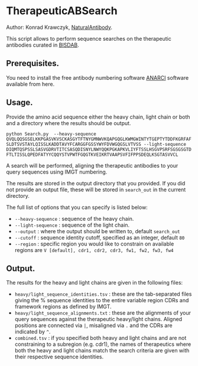 # TherapeuticABSearch

Author: Konrad Krawczyk, <a href="http://naturalantibody.com" target="_blank">NaturalAntibody</a>.

This script allows to perform sequence searches on the therapeutic antibodies curated in <a href="http://opig.stats.ox.ac.uk/webapps/newsabdab/therasabdab/search/" target="_blank">BISDAB</a>.


## Prerequisites.

You need to install the free antibody numbering software <a href="http://opig.stats.ox.ac.uk/webapps/sabdab-sabpred/ANARCI.php" target="_blank">ANARCI</a> software available from here.


## Usage.

Provide the amino acid sequence either the heavy chain, light chain or both and a directory where the results should be output.

`python Search.py  --heavy-sequence QVQLQQSGSELKKPGASVKVSCKASGYTFTNYGMNWVKQAPGQGLKWMGWINTYTGEPTYTDDFKGRFAFSLDTSVSTAYLQISSLKADDTAVYFCARGGFGSSYWYFDVWGQGSLVTVSS --light-sequence DIQMTQSPSSLSASVGDRVTITCSASQDISNYLNWYQQKPGKAPKVLIYFTSSLHSGVPSRFSGSGSGTDFTLTISSLQPEDFATYYCQQYSTVPWTFGQGTKVEIKRTVAAPSVFIFPPSDEQLKSGTASVVCL`

A search will be performed, aligning the therapeutic antibodies to your query sequences using IMGT numbering.

The results are stored in the output directory that you provided. If you did not provide an output file, these will be stored in `search_out` in the current directory.

The full list of options that you can specify is listed below:

* `--heavy-sequence` : sequence of the heavy chain.
* `--light-sequence` : sequence of the light chain.
* `--output` : where the output should be written to, default `search_out`
* `--cutoff` : sequence identity cutoff, specified as an integer, default `80`
* `--region` : specific region you would like to constrain on available regions are `V [default], cdr1, cdr2, cdr3, fw1, fw2, fw3, fw4`


## Output.

The results for the heavy and light chains are given in the following files:

* `heavy/light_sequence_identities.tsv` : these are the tab-separated files giving the % sequence identities to the entire variable region CDRs and framework regions as defined by IMGT.
* `heavy/light_sequence_alignments.txt` : these are the alignments of your query sequences against the therapeutic heavy/light chains. Aligned positions are connected via `|`, misaligned via `.` and the CDRs are indicated by `^`. 
* `combined.tsv` : if you specified both heavy and light chains and are not constraining to a subregion (e.g. cdr1), the names of therapeutics where both the heavy and light chains match the search criteria are given with their respective sequence identities.

